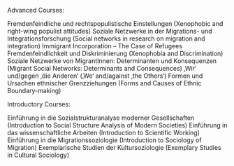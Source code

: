 Advanced Courses:

Fremdenfeindliche und rechtspopulistische Einstellungen (Xenophobic and right-wing populist attitudes)
Soziale Netzwerke in der Migrations- und Integrationsforschung (Social networks in research on migration and integration)
Immigrant Incorporation – The Case of Refugees
Fremdenfeindlichkeit und Diskriminierung (Xenophobia and Discrimination)
Soziale Netzwerke von MigrantInnen: Determinanten und Konsequenzen (Migrant Social Networks: Determinants and Consequences)
‚Wir‘ und/gegen ‚die Anderen‘ (‚We‘ and/against ‚the Others‘)
Formen und Ursachen ethnischer Grenzziehungen (Forms and Causes of Ethnic Boundary-making)

Introductory Courses:

Einführung in die Sozialstrukturanalyse moderner Gesellschaften (Introduction to Social Structure Analysis of Modern Societies)
Einführung in das wissenschaftliche Arbeiten (Introduction to Scientific Working)
Einführung in die Migrationssoziologie (Introduction to Sociology of Migration)
Exemplarische Studien der Kultursoziologie (Exemplary Studies in Cultural Sociology)
